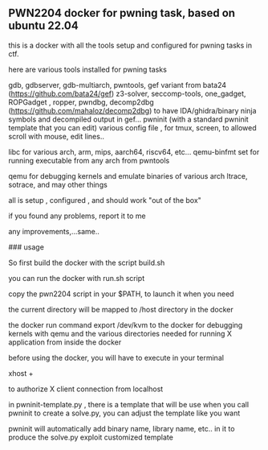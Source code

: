 ## PWN2204 docker for pwning task, based on ubuntu 22.04

this is a docker with all the tools setup and configured for pwning tasks in ctf.

here are various tools installed for pwning tasks

gdb, gdbserver, gdb-multiarch, pwntools, gef variant from bata24 (https://github.com/bata24/gef) z3-solver, seccomp-tools, one_gadget, ROPGadget , ropper, pwndbg, 
decomp2dbg (https://github.com/mahaloz/decomp2dbg) to have IDA/ghidra/binary ninja symbols and decompiled output in gef...
pwninit (with a standard pwninit template that you can edit) various config file , for tmux, screen, to allowed scroll with mouse, edit lines..

libc for various arch, arm, mips, aarch64, riscv64, etc... qemu-binfmt set for running executable from any arch from pwntools

qemu for debugging kernels and emulate binaries of various arch ltrace, sotrace, and may other things

all is setup , configured , and should work "out of the box"

if you found any problems, report it to me

any improvements,...same..

### usage

So first build the docker with the script build.sh

you can run the docker with run.sh script

copy the pwn2204 script in your $PATH, to launch it when you need

the current directory will be mapped to /host directory in the docker

the docker run command export /dev/kvm to the docker for debugging kernels with qemu and the various directories needed for running X application from inside the docker

before using the docker, you will have to execute in your terminal

xhost +

to authorize X client connection from localhost

in pwninit-template.py , there is a template that will be use when you call pwninit to create a solve.py, you can adjust the template like you want

pwninit will automatically add binary name, library name, etc.. in it to produce the solve.py exploit customized template

